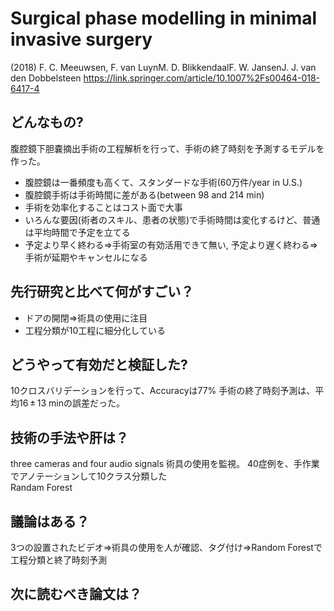 # Surgical phase modelling in minimal invasive surgery
(2018) F. C. Meeuwsen, F. van LuynM. D. BlikkendaalF. W. JansenJ. J. van den Dobbelsteen
https://link.springer.com/article/10.1007%2Fs00464-018-6417-4

## どんなもの?
腹腔鏡下胆嚢摘出手術の工程解析を行って、手術の終了時刻を予測するモデルを作った。

- 腹腔鏡は一番頻度も高くて、スタンダードな手術(60万件/year in U.S.)
- 腹腔鏡手術は手術時間に差がある(between 98 and 214 min)
- 手術を効率化することはコスト面で大事
- いろんな要因(術者のスキル、患者の状態)で手術時間は変化するけど、普通は平均時間で予定を立てる
- 予定より早く終わる=>手術室の有効活用できて無い, 予定より遅く終わる=>手術が延期やキャンセルになる

## 先行研究と比べて何がすごい？
- ドアの開閉=>術具の使用に注目
- 工程分類が10工程に細分化している

## どうやって有効だと検証した?
10クロスバリデーションを行って、Accuracyは77%
手術の終了時刻予測は、平均16 ± 13 minの誤差だった。

## 技術の手法や肝は？
three cameras and four audio signals
術具の使用を監視。
40症例を、手作業でアノテーションして10クラス分類した  
Randam  Forest

## 議論はある？
3つの設置されたビデオ=>術具の使用を人が確認、タグ付け=>Random Forestで工程分類と終了時刻予測

## 次に読むべき論文は？
